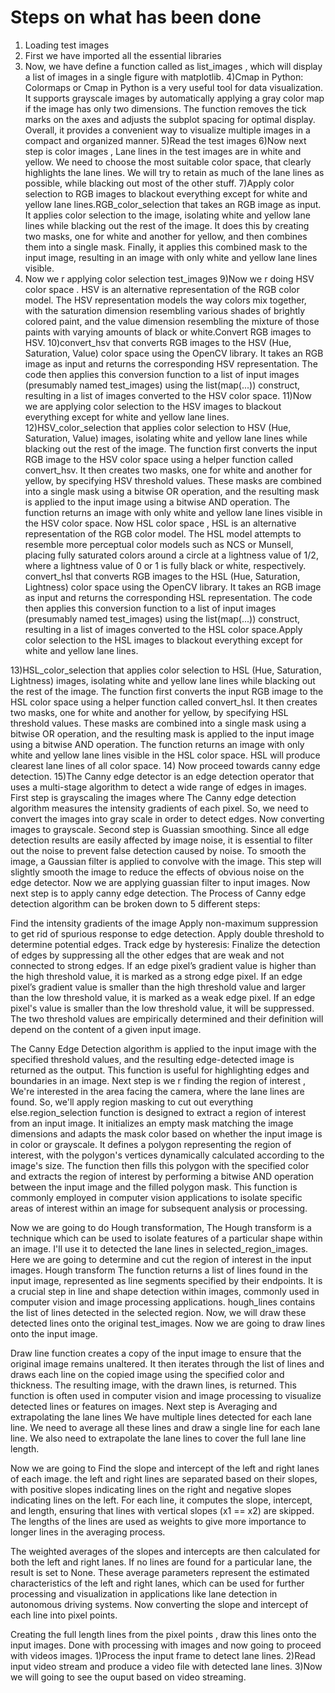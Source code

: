 # Steps on what has been done

1) Loading test images
2) First we have imported all the essential libraries
3) Now, we have define a function called as list_images , which will display a list of images in a single figure with matplotlib.
4)Cmap in Python: Colormaps or Cmap in Python is a very useful tool for data visualization. It supports grayscale images by automatically applying a gray color map if the image has only two dimensions. The function removes the tick marks on the axes and adjusts the subplot spacing for optimal display. Overall, it provides a convenient way to visualize multiple images in a compact and organized manner.
5)Read the test images 
6)Now next step is color images , Lane lines in the test images are in white and yellow. We need to choose the most suitable color space, that clearly highlights the lane lines. We will try to retain as much of the lane lines as possible, while blacking out most of the other stuff.
7)Apply color selection to RGB images to blackout everything except for white and yellow lane lines.RGB_color_selection that takes an RGB image as input. It applies color selection to the image, isolating white and yellow lane lines while blacking out the rest of the image. It does this by creating two masks, one for white and another for yellow, and then combines them into a single mask. Finally, it applies this combined mask to the input image, resulting in an image with only white and yellow lane lines visible.
8) Now we r applying color selection test_images
9)Now we r doing HSV color space . HSV is an alternative representation of the RGB color model. The HSV representation models the way colors mix together, with the saturation dimension resembling various shades of brightly colored paint, and the value dimension resembling the mixture of those paints with varying amounts of black or white.Convert RGB images to HSV.
10)convert_hsv that converts RGB images to the HSV (Hue, Saturation, Value) color space using the OpenCV library. It takes an RGB image as input and returns the corresponding HSV representation. The code then applies this conversion function to a list of input images (presumably named test_images) using the list(map(...)) construct, resulting in a list of images converted to the HSV color space.
11)Now we are applying color selection to the HSV images to blackout everything except for white and yellow lane lines.
12)HSV_color_selection that applies color selection to HSV (Hue, Saturation, Value) images, isolating white and yellow lane lines while blacking out the rest of the image. The function first converts the input RGB image to the HSV color space using a helper function called convert_hsv. It then creates two masks, one for white and another for yellow, by specifying HSV threshold values. These masks are combined into a single mask using a bitwise OR operation, and the resulting mask is applied to the input image using a bitwise AND operation. The function returns an image with only white and yellow lane lines visible in the HSV color space.
Now HSL color space , HSL is an alternative representation of the RGB color model. The HSL model attempts to resemble more perceptual color models such as NCS or Munsell, placing fully saturated colors around a circle at a lightness value of 1/2, where a lightness value of 0 or 1 is fully black or white, respectively.
convert_hsl that converts RGB images to the HSL (Hue, Saturation, Lightness) color space using the OpenCV library. It takes an RGB image as input and returns the corresponding HSL representation. The code then applies this conversion function to a list of input images (presumably named test_images) using the list(map(...)) construct, resulting in a list of images converted to the HSL color space.Apply color selection to the HSL images to blackout everything except for white and yellow lane lines.

13)HSL_color_selection that applies color selection to HSL (Hue, Saturation, Lightness) images, isolating white and yellow lane lines while blacking out the rest of the image. The function first converts the input RGB image to the HSL color space using a helper function called convert_hsl. It then creates two masks, one for white and another for yellow, by specifying HSL threshold values. These masks are combined into a single mask using a bitwise OR operation, and the resulting mask is applied to the input image using a bitwise AND operation. The function returns an image with only white and yellow lane lines visible in the HSL color space. HSL will produce clearest lane lines of all color space.
14) Now proceed towards canny edge detection.
15)The Canny edge detector is an edge detection operator that uses a multi-stage algorithm to detect a wide range of edges in images.
First step is grayscaling the images where The Canny edge detection algorithm measures the intensity gradients of each pixel. So, we need to convert the images into gray scale in order to detect edges.
Now converting images to grayscale.
Second step is Guassian smoothing.
Since all edge detection results are easily affected by image noise, it is essential to filter out the noise to prevent false detection caused by noise. To smooth the image, a Gaussian filter is applied to convolve with the image. This step will slightly smooth the image to reduce the effects of obvious noise on the edge detector.
Now we are applying guassian filter to input images.
Now next step is to apply canny edge detection.
The Process of Canny edge detection algorithm can be broken down to 5 different steps:

Find the intensity gradients of the image
Apply non-maximum suppression to get rid of spurious response to edge detection.
Apply double threshold to determine potential edges.
Track edge by hysteresis: Finalize the detection of edges by suppressing all the other edges that are weak and not connected to strong edges.
If an edge pixel’s gradient value is higher than the high threshold value, it is marked as a strong edge pixel. If an edge pixel’s gradient value is smaller than the high threshold value and larger than the low threshold value, it is marked as a weak edge pixel. If an edge pixel's value is smaller than the low threshold value, it will be suppressed. The two threshold values are empirically determined and their definition will depend on the content of a given input image.

The Canny Edge Detection algorithm is applied to the input image with the specified threshold values, and the resulting edge-detected image is returned as the output. This function is useful for highlighting edges and boundaries in an image.
Next step is we r finding the region of interest , We're interested in the area facing the camera, where the lane lines are found. So, we'll apply region masking to cut out everything else.region_selection function is designed to extract a region of interest from an input image. It initializes an empty mask matching the image dimensions and adapts the mask color based on whether the input image is in color or grayscale. It defines a polygon representing the region of interest, with the polygon's vertices dynamically calculated according to the image's size. The function then fills this polygon with the specified color and extracts the region of interest by performing a bitwise AND operation between the input image and the filled polygon mask. This function is commonly employed in computer vision applications to isolate specific areas of interest within an image for subsequent analysis or processing.

Now we are going to do Hough transformation, The Hough transform is a technique which can be used to isolate features of a particular shape within an image. I'll use it to detected the lane lines in selected_region_images.
Here we are going to determine and cut the region of interest in the input images.
Hough transform The function returns a list of lines found in the input image, represented as line segments specified by their endpoints. It is a crucial step in line and shape detection within images, commonly used in computer vision and image processing applications.
hough_lines contains the list of lines detected in the selected region. Now, we will draw these detected lines onto the original test_images.
Now we are going to draw lines onto the input image.

Draw line function creates a copy of the input image to ensure that the original image remains unaltered. It then iterates through the list of lines and draws each line on the copied image using the specified color and thickness. The resulting image, with the drawn lines, is returned. This function is often used in computer vision and image processing to visualize detected lines or features on images.
Next step is Averaging and extrapolating the lane lines
We have multiple lines detected for each lane line. We need to average all these lines and draw a single line for each lane line. We also need to extrapolate the lane lines to cover the full lane line length.


Now we are going to Find the slope and intercept of the left and right lanes of each image.
the left and right lines are separated based on their slopes, with positive slopes indicating lines on the right and negative slopes indicating lines on the left. For each line, it computes the slope, intercept, and length, ensuring that lines with vertical slopes (x1 == x2) are skipped. The lengths of the lines are used as weights to give more importance to longer lines in the averaging process.

The weighted averages of the slopes and intercepts are then calculated for both the left and right lanes. If no lines are found for a particular lane, the result is set to None. These average parameters represent the estimated characteristics of the left and right lanes, which can be used for further processing and visualization in applications like lane detection in autonomous driving systems.
Now converting the slope and intercept of each line into pixel points.


Creating the full length lines from the pixel points , draw this lines onto the input images. 
Done with processing with images and now going to proceed with videos images.
1)Process the input frame to detect lane lines.
2)Read input video stream and produce a video file with detected lane lines.
3)Now we will going to see the ouput based on video streaming.
